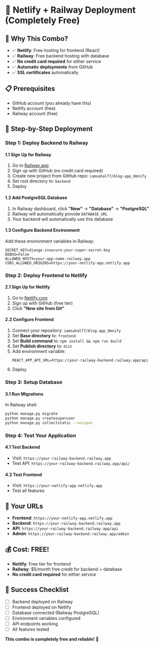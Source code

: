 # 🚀 Netlify + Railway Deployment (Completely Free)

## 🎯 **Why This Combo?**
- ✅ **Netlify**: Free hosting for frontend (React)
- ✅ **Railway**: Free backend hosting with database
- ✅ **No credit card required** for either service
- ✅ **Automatic deployments** from GitHub
- ✅ **SSL certificates** automatically

## 📋 **Prerequisites**
- GitHub account (you already have this)
- Netlify account (free)
- Railway account (free)

## 🔧 **Step-by-Step Deployment**

### **Step 1: Deploy Backend to Railway**

#### **1.1 Sign Up for Railway**
1. Go to [Railway.app](https://railway.app)
2. Sign up with GitHub (no credit card required)
3. Create new project from GitHub repo: `iamsahal77/blog-app_Omnify`
4. Set root directory to: `backend`
5. Deploy

#### **1.2 Add PostgreSQL Database**
1. In Railway dashboard, click **"New"** → **"Database"** → **"PostgreSQL"**
2. Railway will automatically provide `DATABASE_URL`
3. Your backend will automatically use this database

#### **1.3 Configure Backend Environment**
Add these environment variables in Railway:
```
SECRET_KEY=django-insecure-your-super-secret-key
DEBUG=False
ALLOWED_HOSTS=your-app-name.railway.app
CORS_ALLOWED_ORIGINS=https://your-netlify-app.netlify.app
```

### **Step 2: Deploy Frontend to Netlify**

#### **2.1 Sign Up for Netlify**
1. Go to [Netlify.com](https://netlify.com)
2. Sign up with GitHub (free tier)
3. Click **"New site from Git"**

#### **2.2 Configure Frontend**
1. Connect your repository: `iamsahal77/blog-app_Omnify`
2. Set **Base directory** to: `frontend`
3. Set **Build command** to: `npm install && npm run build`
4. Set **Publish directory** to: `dist`
5. Add environment variable:
   ```
   REACT_APP_API_URL=https://your-railway-backend.railway.app/api
   ```
6. Deploy

### **Step 3: Setup Database**

#### **3.1 Run Migrations**
In Railway shell:
```bash
python manage.py migrate
python manage.py createsuperuser
python manage.py collectstatic --noinput
```

### **Step 4: Test Your Application**

#### **4.1 Test Backend**
- Visit: `https://your-railway-backend.railway.app`
- Test API: `https://your-railway-backend.railway.app/api/`

#### **4.2 Test Frontend**
- Visit: `https://your-netlify-app.netlify.app`
- Test all features

## 🔗 **Your URLs**
- **Frontend**: `https://your-netlify-app.netlify.app`
- **Backend**: `https://your-railway-backend.railway.app`
- **API**: `https://your-railway-backend.railway.app/api`
- **Admin**: `https://your-railway-backend.railway.app/admin`

## 💰 **Cost: FREE!**
- **Netlify**: Free tier for frontend
- **Railway**: $5/month free credit for backend + database
- **No credit card required** for either service

## 🎉 **Success Checklist**
- [ ] Backend deployed on Railway
- [ ] Frontend deployed on Netlify
- [ ] Database connected (Railway PostgreSQL)
- [ ] Environment variables configured
- [ ] API endpoints working
- [ ] All features tested

**This combo is completely free and reliable!** 🚀 